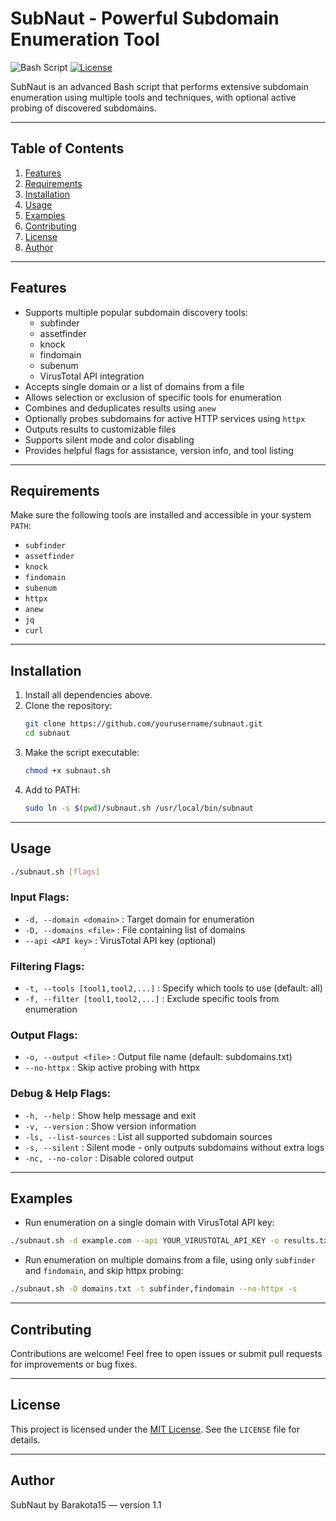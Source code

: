 # SubNaut - Powerful Subdomain Enumeration Tool

![Bash Script](https://img.shields.io/badge/bash-script-blue) [![License](https://img.shields.io/badge/license-MIT-blue.svg)](LICENSE)

SubNaut is an advanced Bash script that performs extensive subdomain enumeration using multiple tools and techniques, with optional active probing of discovered subdomains.

---

## Table of Contents

1. [Features](#features)
2. [Requirements](#requirements)
3. [Installation](#installation)
4. [Usage](#usage)
5. [Examples](#examples)
6. [Contributing](#Contributing)
7. [License](#license)
8. [Author](#Author)

---

## Features

- Supports multiple popular subdomain discovery tools:
  - subfinder
  - assetfinder
  - knock
  - findomain
  - subenum
  - VirusTotal API integration
- Accepts single domain or a list of domains from a file
- Allows selection or exclusion of specific tools for enumeration
- Combines and deduplicates results using `anew`
- Optionally probes subdomains for active HTTP services using `httpx`
- Outputs results to customizable files
- Supports silent mode and color disabling
- Provides helpful flags for assistance, version info, and tool listing

---

## Requirements

Make sure the following tools are installed and accessible in your system `PATH`:

- `subfinder`
- `assetfinder`
- `knock`
- `findomain`
- `subenum`
- `httpx`
- `anew`
- `jq`
- `curl`

---

## Installation

1. Install all dependencies above.
2. Clone the repository:
   ```bash
   git clone https://github.com/yourusername/subnaut.git
   cd subnaut
   ```
3. Make the script executable:
   ```bash
   chmod +x subnaut.sh
   ```
4. Add to PATH:
   ```bash
   sudo ln -s $(pwd)/subnaut.sh /usr/local/bin/subnaut
   ```

---

## Usage

```bash
./subnaut.sh [flags]
```
### Input Flags:
- `-d, --domain <domain>` : Target domain for enumeration
- `-D, --domains <file>` : File containing list of domains
- `--api <API key>` : VirusTotal API key (optional)
### Filtering Flags:
- `-t, --tools [tool1,tool2,...]` : Specify which tools to use (default: all)
- `-f, --filter [tool1,tool2,...]` : Exclude specific tools from enumeration
### Output Flags:
- `-o, --output <file>` : Output file name (default: subdomains.txt)
- `--no-httpx` : Skip active probing with httpx
### Debug & Help Flags:
- `-h, --help` : Show help message and exit
- `-v, --version` : Show version information
- `-ls, --list-sources` : List all supported subdomain sources
- `-s, --silent` : Silent mode - only outputs subdomains without extra logs
- `-nc, --no-color` : Disable colored output
  
---

## Examples
- Run enumeration on a single domain with VirusTotal API key:
```bash
./subnaut.sh -d example.com --api YOUR_VIRUSTOTAL_API_KEY -o results.txt
```

- Run enumeration on multiple domains from a file, using only `subfinder` and `findomain`, and skip httpx probing:
```bash
./subnaut.sh -D domains.txt -t subfinder,findomain --no-httpx -s
```

---

## Contributing
Contributions are welcome! Feel free to open issues or submit pull requests for improvements or bug fixes.

---

## License
This project is licensed under the [MIT License](https://github.com/barakota15/DETS-Correction-System/blob/main/LICENSE). See the `LICENSE` file for details.

---

## Author
SubNaut by Barakota15 — version 1.1

